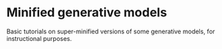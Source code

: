# Minified generative models

Basic tutorials on super-minified versions of some generative models, for instructional purposes.
